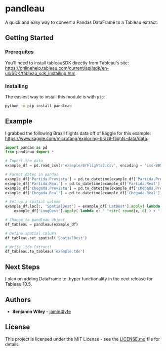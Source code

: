 # pandleau

A quick and easy way to convert a Pandas DataFrame to a Tableau extract.

## Getting Started

### Prerequites

You'll need to install tableauSDK directly from Tableau's site: https://onlinehelp.tableau.com/current/api/sdk/en-us/SDK/tableau_sdk_installing.htm. 

### Installing

The easiest way to install this module is with ```pip```: 
```bash
python -m pip install pandleau
```

## Example

I grabbed the following Brazil flights data off of kaggle for this example: https://www.kaggle.com/microtang/exploring-brazil-flights-data/data.

```python
import pandas as pd
from pandleau import *

# Import the data
example_df = pd.read_csv(r'example/BrFlights2.csv', encoding = 'iso-8859-1')

# Format dates in pandas
example_df['Partida.Prevista'] = pd.to_datetime(example_df['Partida.Prevista'], format = '%Y-%m-%d')
example_df['Partida.Real'] = pd.to_datetime(example_df['Partida.Real'], format = '%Y-%m-%d')
example_df['Chegada.Prevista'] = pd.to_datetime(example_df['Chegada.Prevista'], format = '%Y-%m-%d')
example_df['Chegada.Real'] = pd.to_datetime(example_df['Chegada.Real'], format = '%Y-%m-%d')

# Set up a spatial column
example_df.loc[:, 'SpatialDest'] = example_df['LatDest'].apply( lambda x: "POINT (" + str( round(x, 6) ) ) + \
	example_df['LongDest'].apply( lambda x: " "+str( round(x, 6) ) + ")" )

# Change to pandleau object
df_tableau = pandleau(example_df)

# Define spatial column
df_tableau.set_spatial('SpatialDest')

# Write .tde Extract!
df_tableau.to_tableau('example.tde')

```

## Next Steps

I plan on adding DataFrame to .hyper functionality in the next release for Tableau 10.5.

## Authors

* **Benjamin Wiley** - [jamin4lyfe](https://github.com/bwiley1)

## License

This project is licensed under the MIT License - see the [LICENSE.md](LICENSE.md) file for details
